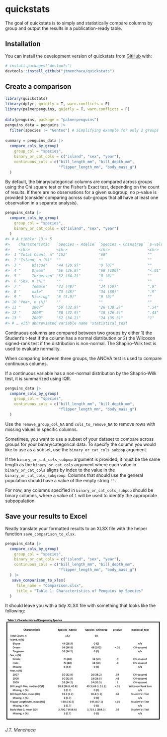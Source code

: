 
<!-- README.md is generated from README.Rmd. Please edit that file -->

# quickstats

<!-- badges: start -->
<!-- badges: end -->

The goal of quickstats is to simply and statistically compare columns by
group and output the results in a publication-ready table.

## Installation

You can install the development version of quickstats from
[GitHub](https://github.com/) with:

``` r
# install.packages("devtools")
devtools::install_github("jtmenchaca/quickstats")
```

## Create a comparison

``` r
library(quickstats)
library(dplyr, quietly = T, warn.conflicts = F)
library(palmerpenguins, quietly = T, warn.conflicts = F)

data(penguins, package = "palmerpenguins")
penguins_data = penguins |>
  filter(species != "Gentoo") # Simplifying example for only 2 groups

summary = penguins_data |> 
  compare_cols_by_group(
    group_col = "species", 
    binary_or_cat_cols = c("island", "sex", "year"), 
    continuous_cols = c("bill_length_mm", "bill_depth_mm", 
                        "flipper_length_mm", "body_mass_g")
  )
```

By default, the binary/categorical columns are compared across groups
using the Chi square test or the Fisher’s Exact test, depending on the
count of results. If there are no observations for a given subgroup, no
p-value is provided (consider comparing across sub-groups that all have
at least one observation in a separate analysis).

``` r
penguins_data |> 
  compare_cols_by_group(
    group_col = "species", 
    binary_or_cat_cols = c("island", "sex", "year")
  )
#> # A tibble: 13 × 5
#>    Characteristic   `Species - Adelie` `Species - Chinstrap` `p-value` statist…¹
#>    <chr>            <chr>              <chr>                 <chr>     <chr>    
#>  1 "Total Count, n" "152"              "68"                  ""        ""       
#>  2 "Island, n (%)"  ""                 ""                    ""        ""       
#>  3 "     Biscoe"    "44 (28.9)"        "0 (0)"               ""        "n/a"    
#>  4 "     Dream"     "56 (36.8)"        "68 (100)"            "<.01"    "Chi-squ…
#>  5 "     Torgersen" "52 (34.2)"        "0 (0)"               ""        "n/a"    
#>  6 "Sex, n (%)"     ""                 ""                    ""        ""       
#>  7 "     female"    "73 (48)"          "34 (50)"             ".9"      "Chi-squ…
#>  8 "     male"      "73 (48)"          "34 (50)"             ".9"      "Chi-squ…
#>  9 "     Missing"   "6 (3.9)"          "0 (0)"               ""        "n/a"    
#> 10 "Year, n (%)"    ""                 ""                    ""        ""       
#> 11 "     2007"      "50 (32.9)"        "26 (38.2)"           ".54"     "Chi-squ…
#> 12 "     2008"      "50 (32.9)"        "18 (26.5)"           ".43"     "Chi-squ…
#> 13 "     2009"      "52 (34.2)"        "24 (35.3)"           "1"       "Chi-squ…
#> # … with abbreviated variable name ¹​statistical_test
```

Continuous columns are compared between two groups by either 1) the
Student’s t-test if the column has a normal distribution or 2) the
Wilcoxon signed-rank test if the distribution is non-normal. The
Shapiro–Wilk test is used to evaluate normality.

When comparing between three groups, the ANOVA test is used to compare
continuous columns.

If a continuous variable has a non-normal distribution by the
Shaprio-Wilk test, it is summarized using IQR.

``` r
penguins_data |> 
  compare_cols_by_group(
    group_col = "species", 
    continuous_cols = c("bill_length_mm", "bill_depth_mm", 
                        "flipper_length_mm", "body_mass_g")
  )
```

Use the `remove_group_col_NA` and `cols_to_remove_NA` to remove rows
with missing values in specific columns.

Sometimes, you want to use a subset of your dataset to compare across
groups for your binary/categorical data. To specify the column you would
like to use as a subset, use the `binary_or_cat_cols_subpop` argument.

If the `binary_or_cat_cols_subpop` argument is provided, it must be the
same length as the `binary_or_cat_cols` argument where each value in
`binary_or_cat_cols` aligns by index to the value in the
`binary_or_cat_cols_subgroup`. Columns that should use the general
population should have a value of the empty string `""`.

For now, any columns specified in `binary_or_cat_cols_subpop` should be
binary columns, where a value of `1` will be used to identify the
appropriate subpopulation.

## Save your results to Excel

Neatly translate your formatted results to an XLSX file with the helper
function `save_comparison_to_xlsx`.

``` r
penguins_data |> 
  compare_cols_by_group(
    group_col = "species", 
    binary_or_cat_cols = c("island", "sex", "year"), 
    continuous_cols = c("bill_length_mm", "bill_depth_mm", 
                        "flipper_length_mm", "body_mass_g")
  ) |>
   save_comparison_to_xlsx(
     file_name = "Comparison.xlsx",
     title = "Table 1: Characteristics of Penguins by Species"
  )
```

It should leave you with a tidy XLSX file with something that looks like
the following:

![A tidy XLSX table](man/figures/README-example-xlsx.png)

*J.T. Menchaca*
